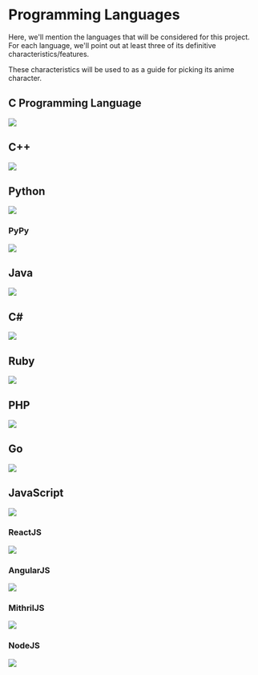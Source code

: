 # Programming Languages

Here, we'll mention the languages that will be considered for this project. For each language, we'll point out at least three of its definitive characteristics/features. 

These characteristics will be used to as a guide for picking its anime character.

## C Programming Language

![](images/c.png)

## C++

![](images/cplusplus.png)

## Python

![](images/python.png)

### PyPy

![](images/pypy.png)

## Java

![](images/java.png)

## C#

![](images/csharp.png)

## Ruby

![](images/ruby.png)

## PHP

![](images/php.png)

## Go

![](images/go.png)

## JavaScript

![](images/javascript.png)

### ReactJS

![](images/reactjs.png)

### AngularJS

![](images/angularjs.png)

### MithrilJS

![](images/mithril.png)

### NodeJS

![](images/nodejs.png)

